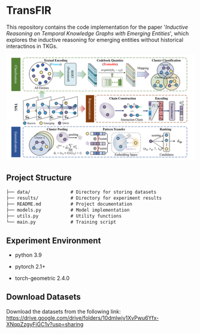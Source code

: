 # TransFIR

This repository contains the code implementation for the paper '*Inductive Reasoning on Temporal Knowledge Graphs with Emerging Entities*', which explores the inductive reasoning for emerging entities without historical interactinos in TKGs.

![image](TransFIR.png)

## Project Structure
```
├── data/               # Directory for storing datasets
├── results/            # Directory for experiment results
├── README.md           # Project documentation
├── models.py           # Model implementation
├── utils.py            # Utility functions
└── main.py             # Training script
```

## Experiment Environment

- python 3.9

- pytorch 2.1+

- torch-geometric 2.4.0


## Download Datasets

Download the datasets from the following link: https://drive.google.com/drive/folders/10dmlwjv1XvPwu6Yfx-XNqpZzgyFiGC1v?usp=sharing